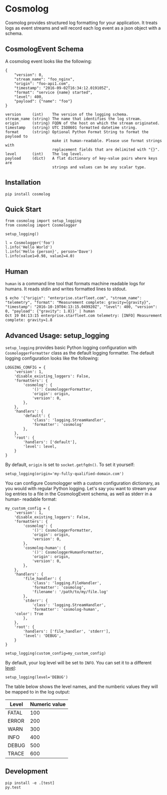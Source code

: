 # Cosmolog

Cosmolog provides structured log formatting for your application. It treats
logs as event streams and will record each log event as a json object with a
schema.

## CosmologEvent Schema

A cosmolog event looks like the following:

    {
        "version": 0,
        "stream_name": "foo_nginx",
        "origin": "foo-api1.com",
        "timestamp": "2016-09-02T16:34:12.019105Z",
        "format": "service {name} started",
        "level": 400,
        "payload": {"name": "foo"}
    }

    version     (int)    The version of the logging schema.
    stream_name (string) The name that identifies the log stream.
    origin      (string) FQDN of the host on which the stream originated.
    timestamp   (string) UTC ISO8601 formatted datetime string.
    format      (string) Optional Python Format String to format the payload to
                         make it human-readable. Please use format strings with
                         replacement fields that are delimited with "{}".
    level       (int)    The log level.
    payload     (dict)   A flat dictionary of key-value pairs where keys are
                         strings and values can be any scalar type.


## Installation

    pip install cosmolog

## Quick Start
    
    from cosmolog import setup_logging
    from cosmolog import Cosmologger

    setup_logging()

    l = Cosmologger('foo')
    l.info('Hello World')
    l.info('Hello {person}', person='Dave')
    l.info(value1=0.98, value2=4.0)

## Human

`human` is a command line tool that formats machine readable logs for humans.
It reads stdin and writes formatted lines to stdout.

    $ echo '{"origin": "enterprise.starfleet.com", "stream_name": "telemetry", "format": "Measurement complete: gravity={gravity}", "timestamp": "2016-10-19T04:13:15.049920Z", "level": 400, "version": 0, "payload": {"gravity": 1.8}}' | human
    Oct 19 04:13:15 enterprise.starfleet.com telemetry: [INFO] Measurement complete: gravity=1.8

## Advanced Usage: setup_logging

`setup_logging` provides basic Python logging configuration with
`CosmologgerFormatter` class as the default logging formatter. The default
logging configuration looks like the following:

    LOGGING_CONFIG = {
        'version': 1,
        'disable_existing_loggers': False,
        'formatters': {
            'cosmolog': {
                '()': CosmologgerFormatter,
                'origin': origin,
                'version': 0,
            },
        },
        'handlers': {
            'default': {
                'class': 'logging.StreamHandler',
                'formatter': 'cosmolog'
            },
        },
        'root': {
            'handlers': ['default'],
            'level': level,
        }
    }

By default, `origin` is set to `socket.getfqdn()`. To set it yourself:

    setup_logging(origin='my-fully-qualified-domain.com')

You can configure Cosmologger with a custom configuration dictionary, as
you would with regular Python logging. Let's say you want to stream your log 
entries to a file in the CosmologEvent schema, as well as stderr in a human-
readable format:

    my_custom_config = {
        'version': 1,
        'disable_existing_loggers': False,
        'formatters': {
            'cosmolog': {
                '()': CosmologgerFormatter,
                'origin': origin,
                'version': 0,
            },
            'cosmolog-human': {
                '()': CosmologgerHumanFormatter,
                'origin': origin,
                'version': 0,
            },
        },
        'handlers': {
            'file_handler': {
                'class': 'logging.FileHandler',
                'formatter': 'cosmolog',
                'filename': '/path/to/my/file.log'
            },
            'stderr': {
                'class': 'logging.StreamHandler',
                'formatter': 'cosmolog-human',
		'color': True
            },
        },
        'root': {
            'handlers': ['file_handler', 'stderr'],
            'level': 'DEBUG',
        }
    }

    setup_logging(custom_config=my_custom_config)

By default, your log level will be set to `INFO`. You can set it to a
different [level](https://docs.python.org/2/library/logging.html#levels):

    setup_logging(level='DEBUG')

The table below shows the level names, and the numberic values they will be
mapped to in the log output:

| Level | Numeric value |
| ----- | ------------- |
| FATAL | 100           |
| ERROR | 200           |
| WARN  | 300           |
| INFO  | 400           |
| DEBUG | 500           |
| TRACE | 600           |

## Development

    pip install -e .[test]
    py.test
